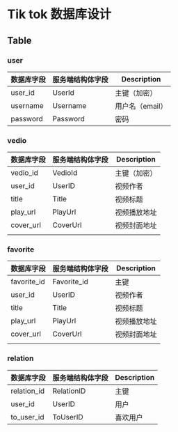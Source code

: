 # Tik tok 数据库设计

## Table

### user

| 数据库字段 | 服务端结构体字段 | Description     |
| ---------- | ---------------- | --------------- |
| user_id    | UserId           | 主键（加密）    |
| username   | Username         | 用户名（email） |
| password   | Password         | 密码            |

### vedio

| 数据库字段 | 服务端结构体字段 | Description  |
| ---------- | ---------------- | ------------ |
| vedio_id   | VedioId          | 主键（加密） |
| user_id    | UserID           | 视频作者     |
| title      | Title            | 视频标题     |
| play_url   | PlayUrl          | 视频播放地址 |
| cover_url  | CoverUrl         | 视频封面地址 |
|            |                  |              |

### favorite

| 数据库字段  | 服务端结构体字段 | Description  |
| ----------- | ---------------- | ------------ |
| favorite_id | Favorite_id      | 主键         |
| user_id     | UserID           | 视频作者     |
| title       | Title            | 视频标题     |
| play_url    | PlayUrl          | 视频播放地址 |
| cover_url   | CoverUrl         | 视频封面地址 |
|             |                  |              |

### relation
| 数据库字段  | 服务端结构体字段 | Description  |
| ----------- | ---------------- | ------------ |
|relation_id  |RelationID        |主键
| user_id     | UserID           | 用户         |
| to_user_id  | ToUserID         | 喜欢用户     |
